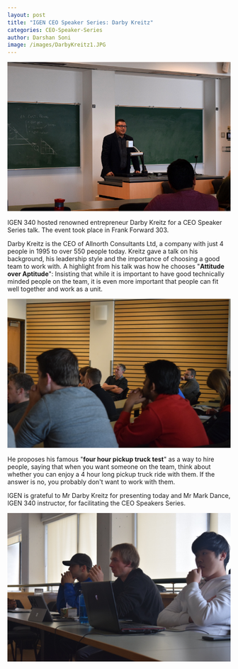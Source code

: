 ```yaml
---
layout: post
title: "IGEN CEO Speaker Series: Darby Kreitz"
categories: CEO-Speaker-Series 
author: Darshan Soni
image: /images/DarbyKreitz1.JPG
---
```



<img class="img-responsive" src="/images/DarbyKreitz1.JPG" alt="Darby Kreitz addressing IGEN students">


IGEN 340 hosted renowned entrepreneur Darby Kreitz for a CEO Speaker Series talk.
The event took place in Frank Forward 303. 


Darby Kreitz is the CEO of Allnorth Consultants Ltd, a company with just 4 people in 1995 to over 550 people today. Kreitz gave a talk on his background, his leadership style and the importance of choosing a good team to work with. A highlight from his talk was how he chooses "**Attitude over Aptitude**": Insisting that while it is important to have good technically minded people on the team, it is even more important that people can fit well together and work as a unit. 

<img class="img-responsive" src="/images/DarbyKreitz2.JPG" alt="Darby Kreitz addressing IGEN students">

He proposes his famous "**four hour pickup truck test**" as a way to hire people, saying that when you want someone on the team, think about whether you can enjoy a 4 hour long pickup truck ride with them. If the answer is no, you probably don't want to work with them.

IGEN is grateful to Mr Darby Kreitz for presenting today and Mr Mark Dance, IGEN 340 instructor, for facilitating the CEO Speakers Series.

<img class="img-responsive" src="/images/DarbyKreitz3.JPG" alt="Darby Kreitz addressing IGEN students"> 
